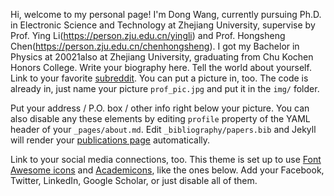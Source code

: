Hi, welcome to my personal page!
I'm Dong Wang, currently pursuing Ph.D. in Electronic Science and Technology at Zhejiang University, supervise by Prof. Ying Li(https://person.zju.edu.cn/yingli) and Prof. Hongsheng Chen(https://person.zju.edu.cn/chenhongsheng). I got my Bachelor in Physics at 20021also at Zhejiang University, graduating from Chu Kochen Honors College.
Write your biography here. Tell the world about yourself. Link to your favorite [subreddit](http://reddit.com). You can put a picture in, too. The code is already in, just name your picture `prof_pic.jpg` and put it in the `img/` folder.

Put your address / P.O. box / other info right below your picture. You can also disable any these elements by editing `profile` property of the YAML header of your `_pages/about.md`. Edit `_bibliography/papers.bib` and Jekyll will render your [publications page](/al-folio/publications/) automatically.

Link to your social media connections, too. This theme is set up to use [Font Awesome icons](https://fontawesome.com/) and [Academicons](https://jpswalsh.github.io/academicons/), like the ones below. Add your Facebook, Twitter, LinkedIn, Google Scholar, or just disable all of them.